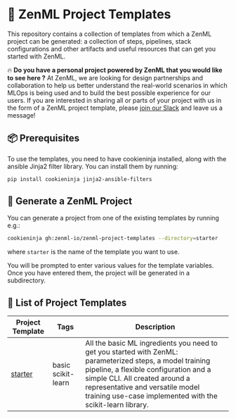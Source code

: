 # 📜 ZenML Project Templates

This repository contains a collection of templates from which a ZenML project
can be generated: a collection of steps, pipelines, stack configurations and
other artifacts and useful resources that can get you started with ZenML.

🔥 **Do you have a personal project powered by ZenML that you would like to see here ?** At
ZenML, we are looking for design partnerships and collaboration to help us
better understand the real-world scenarios in which MLOps is being used and to
build the best possible experience for our users. If you are interested in
sharing all or parts of your project with us in the form of a ZenML project
template, please [join our Slack](https://zenml.io/slack-invite/) and leave us a
message!

## 📦 Prerequisites

To use the templates, you need to have cookieninja installed, along with the
ansible Jinja2 filter library. You can install them by running:

```bash
pip install cookieninja jinja2-ansible-filters
```

## 🚀 Generate a ZenML Project

You can generate a project from one of the existing templates by running e.g.:

```bash
cookieninja gh:zenml-io/zenml-project-templates --directory=starter
```

where `starter` is the name of the template you want to use.

You will be prompted to enter various values for the template variables. Once
you have entered them, the project will be generated in a subdirectory.

## 📃 List of Project Templates

| Project Template | Tags     | Description                                                                       |
|------------------|----------|-----------------------------------------------------------------------------------|
| [starter](https://github.com/zenml-io/zenml-project-templates/tree/main/starter) | basic scikit-learn | All the basic ML ingredients you need to get you started with ZenML: parameterized steps, a model training pipeline, a flexible configuration and a simple CLI. All created around a representative and versatile model training use-case implemented with the scikit-learn library. |
